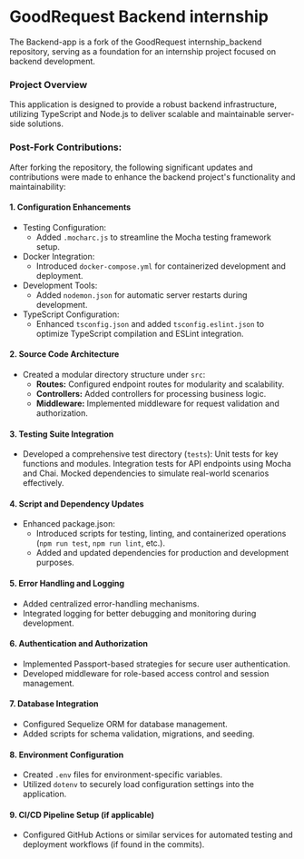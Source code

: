 
# GoodRequest Backend internship
The Backend-app is a fork of the GoodRequest internship_backend repository, serving as a foundation for an internship project focused on backend development.

### Project Overview
This application is designed to provide a robust backend infrastructure, utilizing TypeScript and Node.js to deliver scalable and maintainable server-side solutions.

### Post-Fork Contributions:

After forking the repository, the following significant updates and contributions were made to enhance the backend project's functionality and maintainability:

#### 1. Configuration Enhancements
   - Testing Configuration:
     - Added `.mocharc.js` to streamline the Mocha testing framework setup.
   - Docker Integration:
     - Introduced `docker-compose.yml` for containerized development and deployment.
   - Development Tools:
     - Added `nodemon.json` for automatic server restarts during development.
   - TypeScript Configuration:
     - Enhanced `tsconfig.json` and added `tsconfig.eslint.json` to optimize TypeScript compilation and ESLint integration.
#### 2. Source Code Architecture
   - Created a modular directory structure under `src`:
     - **Routes:** Configured endpoint routes for modularity and scalability.
     - **Controllers:** Added controllers for processing business logic.
     - **Middleware:** Implemented middleware for request validation and authorization.
#### 3. Testing Suite Integration
   - Developed a comprehensive test directory (`tests`):
   Unit tests for key functions and modules.
   Integration tests for API endpoints using Mocha and Chai.
   Mocked dependencies to simulate real-world scenarios effectively.
#### 4. Script and Dependency Updates
   - Enhanced package.json:
     - Introduced scripts for testing, linting, and containerized operations (`npm run test`, `npm run lint`, etc.).
     - Added and updated dependencies for production and development purposes.
#### 5. Error Handling and Logging
   - Added centralized error-handling mechanisms.
   - Integrated logging for better debugging and monitoring during development.
#### 6. Authentication and Authorization
   - Implemented Passport-based strategies for secure user authentication.
   - Developed middleware for role-based access control and session management.
#### 7. Database Integration
   - Configured Sequelize ORM for database management.
   - Added scripts for schema validation, migrations, and seeding.
#### 8. Environment Configuration
   - Created `.env` files for environment-specific variables.
   - Utilized `dotenv` to securely load configuration settings into the application.
#### 9. CI/CD Pipeline Setup (if applicable)
   - Configured GitHub Actions or similar services for automated testing and deployment workflows (if found in the commits).
